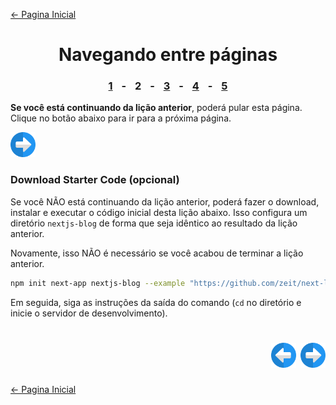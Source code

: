 [← Pagina Inicial](../../../README.md#basico)

<h1 align="center">Navegando entre páginas</h1>

<h3 align="center">
<a href="./1.md#navegando-entre-p%C3%A1ginas" style="margin:0 10px;">1</a> -
<spam style="margin:0 10px;">2</spam> -
<a href="./3.md#navegando-entre-p%C3%A1ginas" style="margin:0 10px;">3</a> -
<a href="./4.md#navegando-entre-p%C3%A1ginas" style="margin:0 10px;">4</a> -
<a href="./5.md#navegando-entre-p%C3%A1ginas" style="margin:0 10px;">5</a>
</h3>

**Se você está continuando da lição anterior**, poderá pular esta página. Clique no botão abaixo para ir para a próxima página.

<a href="./3.md#navegando-entre-p%C3%A1ginas"><img src="../../../images/next-arrow.svg" alt="next-arrow" width="40px"></a>

### Download Starter Code (opcional)

Se você NÃO está continuando da lição anterior, poderá fazer o download, instalar e executar o código inicial desta lição abaixo. Isso configura um diretório `nextjs-blog` de forma que seja idêntico ao resultado da lição anterior.

Novamente, isso NÃO é necessário se você acabou de terminar a lição anterior.

```bash
npm init next-app nextjs-blog --example "https://github.com/zeit/next-learn-starter/tree/master/navigate-between-pages-starter"
```

Em seguida, siga as instruções da saída do comando (`cd` no diretório e inicie o servidor de desenvolvimento).

<h1 align="right">
<a href="./1.md#navegando-entre-p%C3%A1ginas"><img src="../../../images/previous-arrow.svg" alt="next-arrow" width="40px"></a>
<a href="./3.md#navegando-entre-p%C3%A1ginas"><img src="../../../images/next-arrow.svg" alt="next-arrow" width="40px"></a>
</h1>

[← Pagina Inicial](../../../README.md#basico)